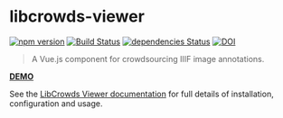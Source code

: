 # libcrowds-viewer

[![npm version](https://badge.fury.io/js/libcrowds-viewer.svg)](https://badge.fury.io/js/libcrowds-viewer)
[![Build Status](https://travis-ci.org/LibCrowds/libcrowds-viewer.svg?branch=master)](https://travis-ci.org/LibCrowds/libcrowds-viewer)
[![dependencies Status](https://david-dm.org/LibCrowds/libcrowds-viewer/status.svg)](https://david-dm.org/LibCrowds/libcrowds-viewer)
[![DOI](https://zenodo.org/badge/DOI/10.5281/zenodo.888153.svg)](https://doi.org/10.5281/zenodo.888153)

> A Vue.js component for crowdsourcing IIIF image annotations.

[**DEMO**](https://libcrowds.github.io/libcrowds-viewer/)

See the [LibCrowds Viewer documentation](https://libcrowds.gitbooks.io/libcrowds-viewer-docs/content/) for full details of installation, configuration and usage.
